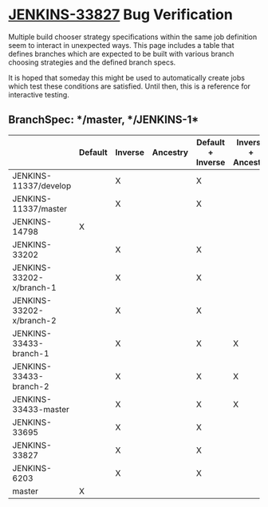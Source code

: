 # [JENKINS-33827](https://issues.jenkins-ci.org/browse/JENKINS-33827) Bug Verification

Multiple build chooser strategy specifications within the same job definition seem to interact
in unexpected ways.  This page includes a table that defines branches which are expected to 
be built with various branch choosing strategies and the defined branch specs.

It is hoped that someday this might be used to automatically create jobs which test these
conditions are satisfied.  Until then, this is a reference for interactive testing.

## BranchSpec: \*/master, \*/JENKINS-1\*

|                          | Default | Inverse | Ancestry | Default + Inverse | Inverse + Ancestry | Inverse + Inverse |
|--------------------------|---------|---------|----------|-------------------|--------------------|-------------------|
| JENKINS-11337/develop    |         |      X  |          |               X   |                    |                   |
| JENKINS-11337/master     |         |      X  |          |               X   |                    |                   |
| JENKINS-14798            |       X |         |          |                   |                    |                X  |
| JENKINS-33202            |         |      X  |          |               X   |                    |                   |
| JENKINS-33202-x/branch-1 |         |      X  |          |               X   |                    |                   |
| JENKINS-33202-x/branch-2 |         |      X  |          |               X   |                    |                   |
| JENKINS-33433-branch-1   |         |      X  |          |               X   |                 X  |                   |
| JENKINS-33433-branch-2   |         |      X  |          |               X   |                 X  |                   |
| JENKINS-33433-master     |         |      X  |          |               X   |                 X  |                   |
| JENKINS-33695            |         |      X  |          |               X   |                    |                   |
| JENKINS-33827            |         |      X  |          |               X   |                    |                   |
| JENKINS-6203             |         |      X  |          |               X   |                    |                   |
| master                   |       X |         |          |                   |                    |                X  |
